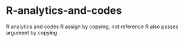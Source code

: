 # R-analytics-and-codes
R analytics and codes
R assign by copying, not reference
R also passes argument by copying
